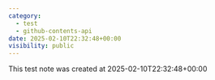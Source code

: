 ```yaml
---
category:
  - test
  - github-contents-api
date: 2025-02-10T22:32:48+00:00
visibility: public
---
```


This test note was created at 2025-02-10T22:32:48+00:00